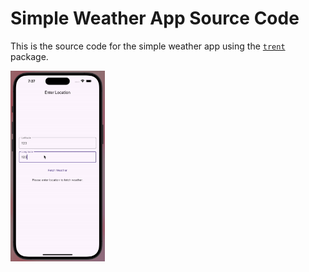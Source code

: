 
# Simple Weather App Source Code

This is the source code for the simple weather app using the [`trent`](https://pub.dev/packages/trent) package.

<img src="https://raw.githubusercontent.com/mattrltrent/random_assets/refs/heads/main/trent_weather.gif" height="auto" width="30%"/>
